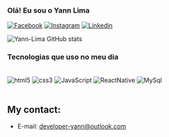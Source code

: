 ### Olá! Eu sou o Yann Lima


[![Facebook](https://img.shields.io/badge/Facebook-1877F2?style=for-the-badge&logo=facebook&logoColor=white)]() [![Instagram](https://img.shields.io/badge/Instagram-E4405F?style=for-the-badge&logo=instagram&logoColor=white)]() [![Linkedin](https://img.shields.io/badge/LinkedIn-0077B5?style=for-the-badge&logo=linkedin&logoColor=white)]()


![Yann-Lima GitHub stats](https://github-readme-stats.vercel.app/api?username=Yann-Lima&show_icons=true&theme=tokyonight)


### Tecnologias que uso no meu dia

<div style="display: inline_block"><br />
<img align="center" alt="html5" src="https://img.shields.io/badge/HTML5-E34F26?style=for-the-badge&logo=html5&logoColor=white">
<img align="center" alt="css3" src="https://img.shields.io/badge/CSS-239120?&style=for-the-badge&logo=css3&logoColor=white">
<img align="center" alt="JavaScript" src="https://img.shields.io/badge/JavaScript-323330?style=for-the-badge&logo=javascript&logoColor=F7DF1E">
<img align="center" alt="ReactNative" src="https://img.shields.io/badge/React_Native-20232A?style=for-the-badge&logo=react&logoColor=61DAFB">
<img align="center" alt="MySql" src="https://img.shields.io/badge/MySQL-00000F?style=for-the-badge&logo=mysql&logoColor=white](https://img.shields.io/badge/Flutter-02569B?style=for-the-badge&logo=flutter&logoColor=white">
</div></br>

## My contact:

- E-mail: developer-yann@outlook.com
